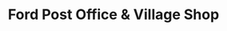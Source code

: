 ---
title: "Ford Post Office & Village Shop"
url: /ford-village/ford-post-office-und-village-shop/
shop: Lebensmittel
---